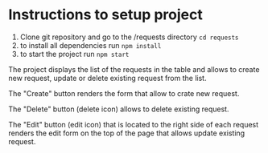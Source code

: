 # Instructions to setup project
1. Clone git repository and go to the /requests directory
`cd requests`
2. to install all dependencies run
`npm install` 
3. to start the project run
`npm start`

The project displays the list of the requests in the table and allows to create new request, update or delete existing request from the list.

The "Create" button renders the form that allow to crate new request.

The "Delete" button (delete icon) allows to delete existing request.

The "Edit" button (edit icon) that is located to the right side of each request renders the edit form on the top of the page that allows update existing request.


